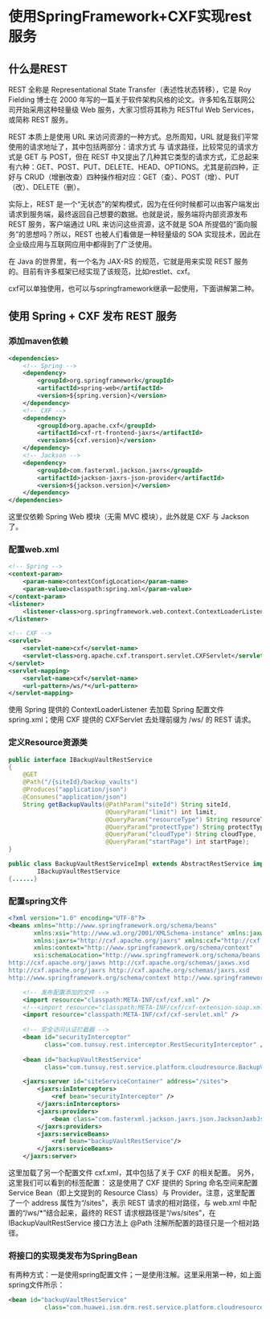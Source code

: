 # 使用SpringFramework+CXF实现rest服务

## 什么是REST
REST 全称是 Representational State Transfer（表述性状态转移），它是 Roy Fielding 博士在 2000 年写的一篇关于软件架构风格的论文。许多知名互联网公司开始采用这种轻量级 Web 服务，大家习惯将其称为 RESTful Web Services，或简称 REST 服务。

REST 本质上是使用 URL 来访问资源的一种方式。总所周知，URL 就是我们平常使用的请求地址了，其中包括两部分：请求方式 与 请求路径，比较常见的请求方式是 GET 与 POST，但在 REST 中又提出了几种其它类型的请求方式，汇总起来有六种：GET、POST、PUT、DELETE、HEAD、OPTIONS。尤其是前四种，正好与 CRUD（增删改查）四种操作相对应：GET（查）、POST（增）、PUT（改）、DELETE（删）。

实际上，REST 是一个“无状态”的架构模式，因为在任何时候都可以由客户端发出请求到服务端，最终返回自己想要的数据。也就是说，服务端将内部资源发布 REST 服务，客户端通过 URL 来访问这些资源，这不就是 SOA 所提倡的“面向服务”的思想吗？所以，REST 也被人们看做是一种轻量级的 SOA 实现技术，因此在企业级应用与互联网应用中都得到了广泛使用。

在 Java 的世界里，有一个名为 JAX-RS 的规范，它就是用来实现 REST 服务的。目前有许多框架已经实现了该规范，比如restlet、cxf。

cxf可以单独使用，也可以与springframework继承一起使用，下面讲解第二种。

## 使用 Spring + CXF 发布 REST 服务
### 添加maven依赖
```xml
<dependencies>
	<!-- Spring -->
	<dependency>
		<groupId>org.springframework</groupId>
		<artifactId>spring-web</artifactId>
		<version>${spring.version}</version>
	</dependency>
	<!-- CXF -->
	<dependency>
		<groupId>org.apache.cxf</groupId>
		<artifactId>cxf-rt-frontend-jaxrs</artifactId>
		<version>${cxf.version}</version>
	</dependency>
	<!-- Jackson -->
	<dependency>
		<groupId>com.fasterxml.jackson.jaxrs</groupId>
		<artifactId>jackson-jaxrs-json-provider</artifactId>
		<version>${jackson.version}</version>
	</dependency>
</dependencies>
```
这里仅依赖 Spring Web 模块（无需 MVC 模块），此外就是 CXF 与 Jackson 了。

### 配置web.xml
```xml
<!-- Spring -->
<context-param>
	<param-name>contextConfigLocation</param-name>
	<param-value>classpath:spring.xml</param-value>
</context-param>
<listener>
	<listener-class>org.springframework.web.context.ContextLoaderListener</listener-class>
</listener>

<!-- CXF -->
<servlet>
	<servlet-name>cxf</servlet-name>
	<servlet-class>org.apache.cxf.transport.servlet.CXFServlet</servlet-class>
</servlet>
<servlet-mapping>
	<servlet-name>cxf</servlet-name>
	<url-pattern>/ws/*</url-pattern>
</servlet-mapping>
```
使用 Spring 提供的 ContextLoaderListener 去加载 Spring 配置文件 spring.xml；使用 CXF 提供的 CXFServlet 去处理前缀为 /ws/ 的 REST 请求。

### 定义Resource资源类
```java
public interface IBackupVaultRestService
{
    @GET
    @Path("/{siteId}/backup_vaults")
    @Produces("application/json")
    @Consumes("application/json")
    String getBackupVaults(@PathParam("siteId") String siteId,
                           @QueryParam("limit") int limit,
                           @QueryParam("resourceType") String resourceType,
                           @QueryParam("protectType") String protectType,
                           @QueryParam("cloudType") String cloudType,
                           @QueryParam("startPage") int startPage);
}

public class BackupVaultRestServiceImpl extends AbstractRestService implements
        IBackupVaultRestService
{......}
```

### 配置spring文件
```xml
<?xml version="1.0" encoding="UTF-8"?>
<beans xmlns="http://www.springframework.org/schema/beans"
	   xmlns:xsi="http://www.w3.org/2001/XMLSchema-instance" xmlns:jaxws="http://cxf.apache.org/jaxws"
	   xmlns:jaxrs="http://cxf.apache.org/jaxrs" xmlns:cxf="http://cxf.apache.org/core"
	   xmlns:context="http://www.springframework.org/schema/context"
	   xsi:schemaLocation="http://www.springframework.org/schema/beans http://www.springframework.org/schema/beans/spring-beans.xsd
http://cxf.apache.org/jaxws http://cxf.apache.org/schemas/jaxws.xsd 
http://cxf.apache.org/jaxrs http://cxf.apache.org/schemas/jaxrs.xsd
http://www.springframework.org/schema/context http://www.springframework.org/schema/context/spring-context.xsd">

	<!-- 发布配置添加的文件 -->
	<import resource="classpath:META-INF/cxf/cxf.xml" />
	<!--<import resource="classpath:META-INF/cxf/cxf-extension-soap.xml" />-->
	<import resource="classpath:META-INF/cxf/cxf-servlet.xml" />
	
	<!-- 安全访问认证拦截器 -->
	<bean id="securityInterceptor"
		  class="com.tunsuy.rest.interceptor.RestSecurityInterceptor" />
		  
	<bean id="backupVaultRestService"
		  class="com.tunsuy.rest.service.platform.cloudresource.BackupVaultRestServiceImpl" />

	<jaxrs:server id="siteServiceContainer" address="/sites">
		<jaxrs:inInterceptors>
			<ref bean="securityInterceptor" />
		</jaxrs:inInterceptors>
		<jaxrs:providers>
			<bean class="com.fasterxml.jackson.jaxrs.json.JacksonJaxbJsonProvider" />
		</jaxrs:providers>
		<jaxrs:serviceBeans>
			<ref bean="backupVaultRestService"/>
		</jaxrs:serviceBeans>
	</jaxrs:server>

```
这里加载了另一个配置文件 cxf.xml，其中包括了关于 CXF 的相关配置。
另外，这里我们可以看到<jaxrs></jaxrs>的标签配置：
这是使用了 CXF 提供的 Spring 命名空间来配置 Service Bean（即上文提到的 Resource Class）与 Provider。注意，这里配置了一个 address 属性为“/sites”，表示 REST 请求的相对路径，与 web.xml 中配置的“/ws/*”结合起来，最终的 REST 请求根路径是“/ws/sites”，在 IBackupVaultRestService 接口方法上 @Path 注解所配置的路径只是一个相对路径。

### 将接口的实现类发布为SpringBean
有两种方式：一是使用spring配置文件；一是使用注解。这里采用第一种，如上面spring文件所示：
```xml
<bean id="backupVaultRestService"
		  class="com.huawei.ism.drm.rest.service.platform.cloudresource.BackupVaultRestServiceImpl" />
```